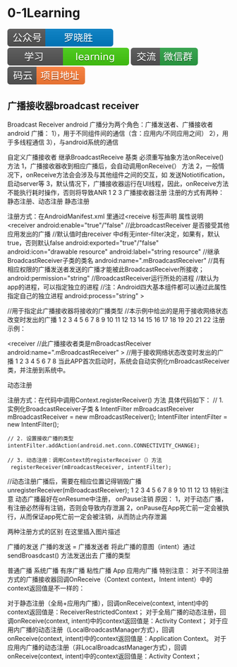 # 0-1Learning

![alt text](../../static/common/svg/luoxiaosheng.svg "公众号")
![alt text](../../static/common/svg/luoxiaosheng_learning.svg "学习")
![alt text](../../static/common/svg/luoxiaosheng_wechat.svg "微信")
![alt text](../../static/common/svg/luoxiaosheng_gitee.svg "码云")


## 广播接收器broadcast receiver

Broadcast Receiver
android 广播分为两个角色：广播发送者、广播接收者
android 广播：
1），用于不同组件间的通信（含：应用内/不同应用之间）
2），用于多线程通信
3），与android系统的通信

自定义广播接收者
继承BroadcastReceive 基类
必须重写抽象方法onReceive()方法
1，广播接收器收到相应广播后，会自动调用onReceive(） 方法
2，一般情况下，onReceive方法会会涉及与其他组件之间的交互，如 发送Notiotification，启动server等
3，默认情况下，广播接收器运行在UI线程，因此，onReceive方法不能执行耗时操作，否则将导致ANR
1
2
3
广播接收器注册
注册的方式有两种：静态注册、动态注册
静态注册

注册方式：在AndroidManifest.xml 里通过<receive 标签声明
属性说明
<receiver
	android:enable="true"/"false"
	//此broadcastReceiver 是否接受其他应用发出的广播
	//默认值时由receiver 中d有无inter-filter决定，如果有，默认true，否则默认false
	android:exported="true"/"false"
	android:icon="drawable resource"
	android:label="string resource"
	//继承BroadcastReceiver子类的类名
    android:name=".mBroadcastReceiver"
//具有相应权限的广播发送者发送的广播才能被此BroadcastReceiver所接收；
    android:permission="string"
//BroadcastReceiver运行所处的进程
//默认为app的进程，可以指定独立的进程
//注：Android四大基本组件都可以通过此属性指定自己的独立进程
    android:process="string" >

//用于指定此广播接收器将接收的广播类型
//本示例中给出的是用于接收网络状态改变时发出的广播
 <intent-filter>
	<action android:name="android.net.conn.CONNECTIVITY_CHANGE" />
 </intent-filter>
 </receiver>
1
2
3
4
5
6
7
8
9
10
11
12
13
14
15
16
17
18
19
20
21
22
注册示例：

<receiver 
    //此广播接收者类是mBroadcastReceiver
    android:name=".mBroadcastReceiver" >
    //用于接收网络状态改变时发出的广播
    <intent-filter>
        <action android:name="android.net.conn.CONNECTIVITY_CHANGE" />
    </intent-filter>
</receiver>
1
2
3
4
5
6
7
8
当此APP首次启动时，系统会自动实例化mBroadcastReceiver类，并注册到系统中。

动态注册

注册方式：在代码中调用Context.registerReceiver() 方法
具体代码如下：
	// 1. 实例化BroadcastReceiver子类 &  IntentFilter
     mBroadcastReceiver mBroadcastReceiver = new mBroadcastReceiver();
     IntentFilter intentFilter = new IntentFilter();

    // 2. 设置接收广播的类型
    intentFilter.addAction(android.net.conn.CONNECTIVITY_CHANGE);

    // 3. 动态注册：调用Context的registerReceiver（）方法
     registerReceiver(mBroadcastReceiver, intentFilter);


//动态注册广播后，需要在相应位置记得销毁广播
unregisterReceiver(mBroadcastReceiver);
1
2
3
4
5
6
7
8
9
10
11
12
13
特别注意
动态广播最好在onResume中注册， onPause注销
原因：
1，对于动态广播，有注册必然得有注销，否则会导致内存泄漏
2，onPause在App死亡前一定会被执行，从而保证app死亡前一定会被注销，从而防止内存泄漏

两种注册方式的区别
在这里插入图片描述

广播的发送
广播的发送 = 广播发送者 将此广播的意图（intent）通过 sendBroasdcast() 方法发送出去
广播的类型

普通广播 系统广播 有序广播 粘性广播 App 应用内广播
特别注意：
对于不同注册方式的广播接收器回调OnReceive（Context context，Intent intent）中的context返回值是不一样的：

对于静态注册（全局+应用内广播），回调onReceive(context,
intent)中的context返回值是：ReceiverRestrictedContext；
对于全局广播的动态注册，回调onReceive(context, intent)中的context返回值是：Activity
Context；
对于应用内广播的动态注册（LocalBroadcastManager方式），回调onReceive(context,
intent)中的context返回值是：Application Context。
对于应用内广播的动态注册（非LocalBroadcastManager方式），回调onReceive(context,
intent)中的context返回值是：Activity Context；

